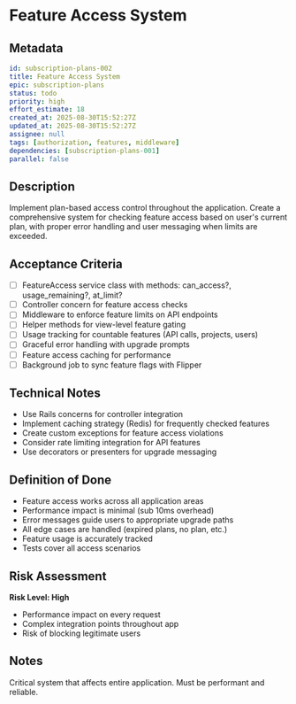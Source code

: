 # Feature Access System

## Metadata
```yaml
id: subscription-plans-002
title: Feature Access System
epic: subscription-plans
status: todo
priority: high
effort_estimate: 18
created_at: 2025-08-30T15:52:27Z
updated_at: 2025-08-30T15:52:27Z
assignee: null
tags: [authorization, features, middleware]
dependencies: [subscription-plans-001]
parallel: false
```

## Description

Implement plan-based access control throughout the application. Create a comprehensive system for checking feature access based on user's current plan, with proper error handling and user messaging when limits are exceeded.

## Acceptance Criteria

- [ ] FeatureAccess service class with methods: can_access?, usage_remaining?, at_limit?
- [ ] Controller concern for feature access checks
- [ ] Middleware to enforce feature limits on API endpoints
- [ ] Helper methods for view-level feature gating
- [ ] Usage tracking for countable features (API calls, projects, users)
- [ ] Graceful error handling with upgrade prompts
- [ ] Feature access caching for performance
- [ ] Background job to sync feature flags with Flipper

## Technical Notes

- Use Rails concerns for controller integration
- Implement caching strategy (Redis) for frequently checked features
- Create custom exceptions for feature access violations
- Consider rate limiting integration for API features
- Use decorators or presenters for upgrade messaging

## Definition of Done

- Feature access works across all application areas
- Performance impact is minimal (sub 10ms overhead)
- Error messages guide users to appropriate upgrade paths
- All edge cases are handled (expired plans, no plan, etc.)
- Feature usage is accurately tracked
- Tests cover all access scenarios

## Risk Assessment

**Risk Level: High**
- Performance impact on every request
- Complex integration points throughout app
- Risk of blocking legitimate users

## Notes

Critical system that affects entire application. Must be performant and reliable.